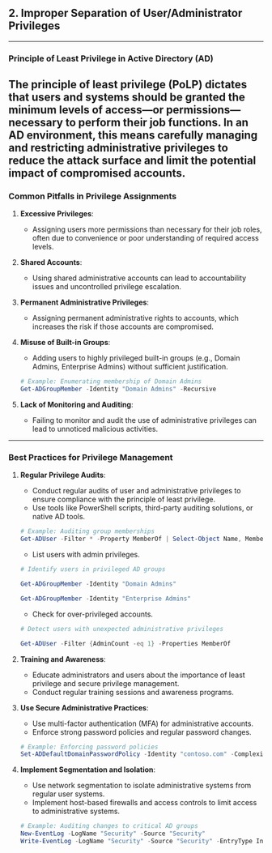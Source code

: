 ## 2. **Improper Separation of User/Administrator Privileges**

---

### **Principle of Least Privilege in Active Directory (AD)**

The **principle of least privilege (PoLP)** dictates that users and systems should be granted the minimum levels of access—or permissions—necessary to perform their job functions. In an AD environment, this means carefully managing and restricting administrative privileges to reduce the attack surface and limit the potential impact of compromised accounts.
---

### Common Pitfalls in Privilege Assignments

1. **Excessive Privileges**:
   - Assigning users more permissions than necessary for their job roles, often due to convenience or poor understanding of required access levels.
 

2. **Shared Accounts**:
   - Using shared administrative accounts can lead to accountability issues and uncontrolled privilege escalation.


3. **Permanent Administrative Privileges**:
   - Assigning permanent administrative rights to accounts, which increases the risk if those accounts are compromised.


4. **Misuse of Built-in Groups**:
   - Adding users to highly privileged built-in groups (e.g., Domain Admins, Enterprise Admins) without sufficient justification.
 

   ```powershell
   # Example: Enumerating membership of Domain Admins
   Get-ADGroupMember -Identity "Domain Admins" -Recursive
   ```

5. **Lack of Monitoring and Auditing**:
   - Failing to monitor and audit the use of administrative privileges can lead to unnoticed malicious activities.
---

### Best Practices for Privilege Management

1. **Regular Privilege Audits**:
   - Conduct regular audits of user and administrative privileges to ensure compliance with the principle of least privilege.
   - Use tools like PowerShell scripts, third-party auditing solutions, or native AD tools.

   ```powershell
   # Example: Auditing group memberships
   Get-ADUser -Filter * -Property MemberOf | Select-Object Name, MemberOf
   ```

   - List users with admin privileges.

	```powershell
	# Identify users in privileged AD groups
 
	Get-ADGroupMember -Identity "Domain Admins"
 
	Get-ADGroupMember -Identity "Enterprise Admins"
	```
   - Check for over-privileged accounts.

	```powershell
	# Detect users with unexpected administrative privileges
 
	Get-ADUser -Filter {AdminCount -eq 1} -Properties MemberOf
	```
 
2. **Training and Awareness**:
   - Educate administrators and users about the importance of least privilege and secure privilege management.
   - Conduct regular training sessions and awareness programs.

3. **Use Secure Administrative Practices**:
   - Use multi-factor authentication (MFA) for administrative accounts.
   - Enforce strong password policies and regular password changes.

   ```powershell
   # Example: Enforcing password policies
   Set-ADDefaultDomainPasswordPolicy -Identity "contoso.com" -ComplexityEnabled $true -MinLength 12 -MaxPasswordAge 30.00:00:00
   ```

4. **Implement Segmentation and Isolation**:
   - Use network segmentation to isolate administrative systems from regular user systems.
   - Implement host-based firewalls and access controls to limit access to administrative systems.


   ```powershell
   # Example: Auditing changes to critical AD groups
   New-EventLog -LogName "Security" -Source "Security"
   Write-EventLog -LogName "Security" -Source "Security" -EntryType Information -EventId 1000 -Message "Audit log for AD group changes enabled"
   ```





